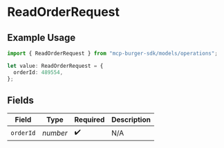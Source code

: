 # ReadOrderRequest

## Example Usage

```typescript
import { ReadOrderRequest } from "mcp-burger-sdk/models/operations";

let value: ReadOrderRequest = {
  orderId: 489554,
};
```

## Fields

| Field              | Type               | Required           | Description        |
| ------------------ | ------------------ | ------------------ | ------------------ |
| `orderId`          | *number*           | :heavy_check_mark: | N/A                |